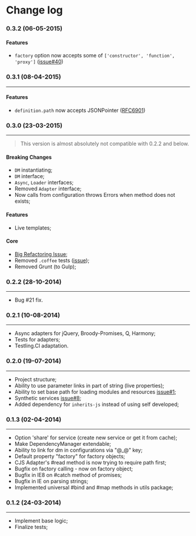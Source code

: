 Change log
==========

### 0.3.2 (06-05-2015)

#### Features

+ `factory` option now accepts some of `['constructor', 'function', 'proxy']` ([issue#40](https://github.com/gobwas/dm.js/issues/40))

### 0.3.1 (08-04-2015)
______________________

#### Features

+ `definition.path` now accepts JSONPointer ([RFC6901](https://tools.ietf.org/html/rfc6901))

### 0.3.0 (23-03-2015)
______________________

> This version is almost absolutely not compatible with 0.2.2 and below.

#### Breaking Changes

+ `DM` instantiating;
+ `DM` interface;
+ `Async`, `Loader` interfaces;
+ Removed `Adapter` interface;
+ Now calls from configuration throws Errors when method does not exists;

#### Features

+ Live templates;

#### Core

+ [Big Refactoring Issue](https://github.com/gobwas/dm.js/issues/10);
+ Removed `.coffee` tests ([issue](https://github.com/gobwas/dm.js/issues/5));
+ Removed Grunt (to Gulp);

### 0.2.2 (28-10-2014)
______________________

+ Bug #21 fix.

### 0.2.1 (10-08-2014)
______________________

+ Async adapters for jQuery, Broody-Promises, Q, Harmony;
+ Tests for adapters;
+ Testling.CI adaptation.

### 0.2.0 (19-07-2014)
______________________

+ Project structure;
+ Ability to use parameter links in part of string (live properties);
+ Ability to set base path for loading modules and resources [issue#1](https://github.com/gobwas/dm.js/issues/1);
+ Synthetic services [issue#8](https://github.com/gobwas/dm.js/issues/8);
+ Added dependency for `inherits-js` instead of using self developed;

### 0.1.3 (02-04-2014)
______________________

+ Option 'share' for service (create new service or get it from cache);
+ Make DependencyManager extendable;
+ Ability to link for dm in configurations via "@_@" key;
+ Default property "factory" for factory objects;
+ CJS Adapter's #read method is now trying to require path first;
+ Bugfix on factory calling - now on factory object;
+ Bugfix in IE8 on #catch method of promises;
+ Bugfix in IE on parsing strings;
+ Implemented universal #bind and #map methods in utils package;


### 0.1.2 (24-03-2014)
______________________

+ Implement base logic;
+ Finalize tests;
